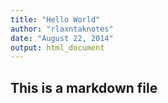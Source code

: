 ```yaml
---
title: "Hello World"
author: "rlaxntaknotes"
date: "August 22, 2014"
output: html_document
--- 
```

## This is a markdown file
